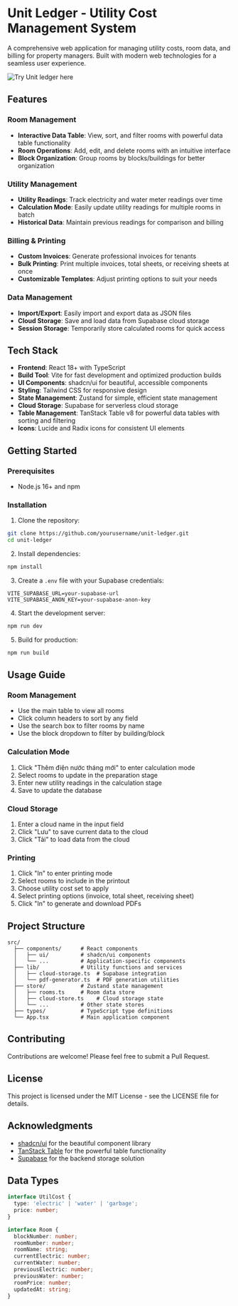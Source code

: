 # Unit Ledger - Utility Cost Management System

A comprehensive web application for managing utility costs, room data, and billing for property managers. Built with modern web technologies for a seamless user experience.

![Try Unit ledger here](https://trung-hao-tran.github.io/unit-ledger/)

## Features

### Room Management
- **Interactive Data Table**: View, sort, and filter rooms with powerful data table functionality
- **Room Operations**: Add, edit, and delete rooms with an intuitive interface
- **Block Organization**: Group rooms by blocks/buildings for better organization

### Utility Management
- **Utility Readings**: Track electricity and water meter readings over time
- **Calculation Mode**: Easily update utility readings for multiple rooms in batch
- **Historical Data**: Maintain previous readings for comparison and billing

### Billing & Printing
- **Custom Invoices**: Generate professional invoices for tenants
- **Bulk Printing**: Print multiple invoices, total sheets, or receiving sheets at once
- **Customizable Templates**: Adjust printing options to suit your needs

### Data Management
- **Import/Export**: Easily import and export data as JSON files
- **Cloud Storage**: Save and load data from Supabase cloud storage
- **Session Storage**: Temporarily store calculated rooms for quick access

## Tech Stack

- **Frontend**: React 18+ with TypeScript
- **Build Tool**: Vite for fast development and optimized production builds
- **UI Components**: shadcn/ui for beautiful, accessible components
- **Styling**: Tailwind CSS for responsive design
- **State Management**: Zustand for simple, efficient state management
- **Cloud Storage**: Supabase for serverless cloud storage
- **Table Management**: TanStack Table v8 for powerful data tables with sorting and filtering
- **Icons**: Lucide and Radix icons for consistent UI elements

## Getting Started

### Prerequisites
- Node.js 16+ and npm

### Installation

1. Clone the repository:
```bash
git clone https://github.com/yourusername/unit-ledger.git
cd unit-ledger
```

2. Install dependencies:
```bash
npm install
```

3. Create a `.env` file with your Supabase credentials:
```
VITE_SUPABASE_URL=your-supabase-url
VITE_SUPABASE_ANON_KEY=your-supabase-anon-key
```

4. Start the development server:
```bash
npm run dev
```

5. Build for production:
```bash
npm run build
```

## Usage Guide

### Room Management
- Use the main table to view all rooms
- Click column headers to sort by any field
- Use the search box to filter rooms by name
- Use the block dropdown to filter by building/block

### Calculation Mode
1. Click "Thêm điện nước tháng mới" to enter calculation mode
2. Select rooms to update in the preparation stage
3. Enter new utility readings in the calculation stage
4. Save to update the database

### Cloud Storage
1. Enter a cloud name in the input field
2. Click "Lưu" to save current data to the cloud
3. Click "Tải" to load data from the cloud

### Printing
1. Click "In" to enter printing mode
2. Select rooms to include in the printout
3. Choose utility cost set to apply
4. Select printing options (invoice, total sheet, receiving sheet)
5. Click "In" to generate and download PDFs

## Project Structure

```
src/
  ├── components/      # React components
  │   ├── ui/          # shadcn/ui components
  │   └── ...          # Application-specific components
  ├── lib/             # Utility functions and services
  │   ├── cloud-storage.ts  # Supabase integration
  │   └── pdf-generator.ts  # PDF generation utilities
  ├── store/           # Zustand state management
  │   ├── rooms.ts     # Room data store
  │   ├── cloud-store.ts    # Cloud storage state
  │   └── ...          # Other state stores
  ├── types/           # TypeScript type definitions
  └── App.tsx          # Main application component
```

## Contributing

Contributions are welcome! Please feel free to submit a Pull Request.

## License

This project is licensed under the MIT License - see the LICENSE file for details.

## Acknowledgments

- [shadcn/ui](https://ui.shadcn.com/) for the beautiful component library
- [TanStack Table](https://tanstack.com/table/v8) for the powerful table functionality
- [Supabase](https://supabase.com/) for the backend storage solution

## Data Types

```typescript
interface UtilCost {
  type: 'electric' | 'water' | 'garbage';
  price: number;
}

interface Room {
  blockNumber: number;
  roomNumber: number;
  roomName: string;
  currentElectric: number;
  currentWater: number;
  previousElectric: number;
  previousWater: number;
  roomPrice: number;
  updatedAt: string;
}
